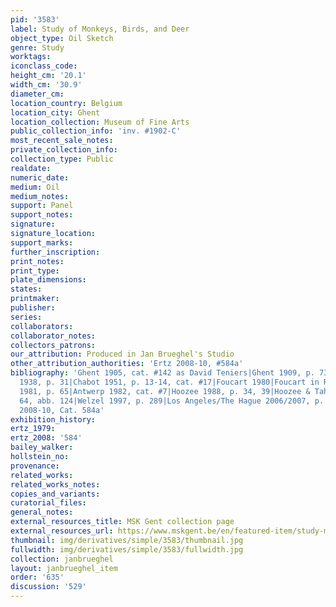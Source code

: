 ```yaml
---
pid: '3583'
label: Study of Monkeys, Birds, and Deer
object_type: Oil Sketch
genre: Study
worktags:
iconclass_code:
height_cm: '20.1'
width_cm: '30.9'
diameter_cm:
location_country: Belgium
location_city: Ghent
location_collection: Museum of Fine Arts
public_collection_info: 'inv. #1902-C'
most_recent_sale_notes:
private_collection_info:
collection_type: Public
realdate:
numeric_date:
medium: Oil
medium_notes:
support: Panel
support_notes:
signature:
signature_location:
support_marks:
further_inscription:
print_notes:
print_type:
plate_dimensions:
states:
printmaker:
publisher:
series:
collaborators:
collaborator_notes:
collectors_patrons:
our_attribution: Produced in Jan Brueghel's Studio
other_attribution_authorities: 'Ertz 2008-10, #584a'
bibliography: 'Ghent 1905, cat. #142 as David Teniers|Ghent 1909, p. 73 as David Teniers|Ghent
  1938, p. 31|Chabot 1951, p. 13-14, cat. #17|Foucart 1980|Foucart in Revue de l''Art
  1981, p. 65|Antwerp 1982, cat. #7|Hoozee 1988, p. 34, 39|Hoozee & Tahon 1989, p.
  64, abb. 124|Welzel 1997, p. 289|Los Angeles/The Hague 2006/2007, p. 206, fig. 103|Ertz
  2008-10, Cat. 584a'
exhibition_history:
ertz_1979:
ertz_2008: '584'
bailey_walker:
hollstein_no:
provenance:
related_works:
related_works_notes:
copies_and_variants:
curatorial_files:
general_notes:
external_resources_title: MSK Gent collection page
external_resources_url: https://www.mskgent.be/en/featured-item/study-monkeys-deer-and-other-animals
thumbnail: img/derivatives/simple/3583/thumbnail.jpg
fullwidth: img/derivatives/simple/3583/fullwidth.jpg
collection: janbrueghel
layout: janbrueghel_item
order: '635'
discussion: '529'
---
```

